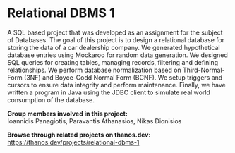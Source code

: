 # Relational DBMS 1
A SQL based project that was developed as an assignment for the subject of Databases. The goal of this project is to design a relational database for storing the data of a car dealership company. We generated hypothetical database entries using Mockaroo for random data generation. We designed SQL queries for creating tables, managing records, filtering and defining relationships. We perform database normalization based on Third-Normal-Form (3NF) and Boyce-Codd Normal Form (BCNF). We setup triggers and cursors to ensure data integrity and perform maintenance. Finally, we have written a program in Java using the JDBC client to simulate real world consumption of the database.

**Group members involved in this project:**  
Ioannidis Panagiotis, Paravantis Athanasios, Nikas Dionisios

**Browse through related projects on thanos.dev:**  
https://thanos.dev/projects/relational-dbms-1
